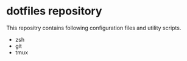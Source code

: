 # dotfiles repository

This repositry contains following configuration files and utility scripts.

- zsh
- git
- tmux

